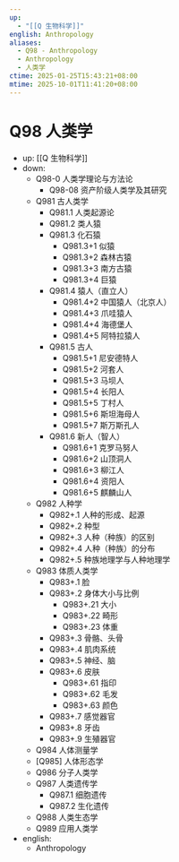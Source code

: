 ```yaml
---
up:
  - "[[Q 生物科学]]"
english: Anthropology
aliases:
  - Q98 - Anthropology
  - Anthropology
  - 人类学
ctime: 2025-01-25T15:43:21+08:00
mtime: 2025-10-01T11:41:20+08:00
---
```


# Q98 人类学

- up: [[Q 生物科学]]
- down:
	- Q98-0 人类学理论与方法论
		- Q98-08 资产阶级人类学及其研究
	- Q981 古人类学
		- Q981.1 人类起源论
		- Q981.2 类人猿
		- Q981.3 化石猿
			- Q981.3+1 似猿
			- Q981.3+2 森林古猿
			- Q981.3+3 南方古猿
			- Q981.3+4 巨猿
		- Q981.4 猿人（直立人）
			- Q981.4+2 中国猿人（北京人）
			- Q981.4+3 爪哇猿人
			- Q981.4+4 海德堡人
			- Q981.4+5 阿特拉猿人
		- Q981.5 古人
			- Q981.5+1 尼安德特人
			- Q981.5+2 河套人
			- Q981.5+3 马坝人
			- Q981.5+4 长阳人
			- Q981.5+5 丁村人
			- Q981.5+6 斯坦海母人
			- Q981.5+7 斯万斯孔人
		- Q981.6 新人（智人）
			- Q981.6+1 克罗马努人
			- Q981.6+2 山顶洞人
			- Q981.6+3 柳江人
			- Q981.6+4 资阳人
			- Q981.6+5 麒麟山人
	- Q982 人种学
		- Q982+.1 人种的形成、起源
		- Q982+.2 种型
		- Q982+.3 人种（种族）的区别
		- Q982+.4 人种（种族）的分布
		- Q982+.5 种族地理学与人种地理学
	- Q983 体质人类学
		- Q983+.1 脸
		- Q983+.2 身体大小与比例
			- Q983+.21 大小
			- Q983+.22 畸形
			- Q983+.23 体重
		- Q983+.3 骨骼、头骨
		- Q983+.4 肌肉系统
		- Q983+.5 神经、脑
		- Q983+.6 皮肤
			- Q983+.61 指印
			- Q983+.62 毛发
			- Q983+.63 颜色
		- Q983+.7 感觉器官
		- Q983+.8 牙齿
		- Q983+.9 生殖器官
	- Q984 人体测量学
	- [Q985] 人体形态学
	- Q986 分子人类学
	- Q987 人类遗传学
		- Q987.1 细胞遗传
		- Q987.2 生化遗传
	- Q988 人类生态学
	- Q989 应用人类学
- english:
	- Anthropology
